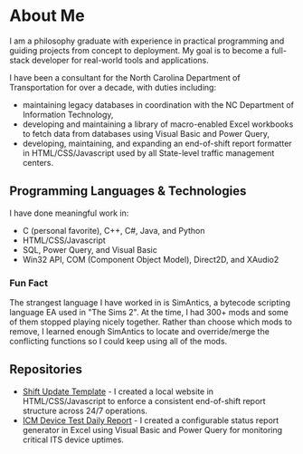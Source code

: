 <!-- Ideas to get started:
- 🔭 I’m currently working on ...
- 🌱 I’m currently learning ...
- 👯 I’m looking to collaborate on ...
- 🤔 I’m looking for help with ...
- 💬 Ask me about ...
- 📫 How to reach me: ...
- 😄 Pronouns: ...
- ⚡ Fun fact: ...
-->

# About Me

I am a philosophy graduate with experience in practical programming and guiding projects from concept to deployment.  My goal is to become a full-stack developer for real-world tools and applications.

I have been a consultant for the North Carolina Department of Transportation for over a decade, with duties including:
* maintaining legacy databases in coordination with the NC Department of Information Technology,
* developing and maintaining a library of macro-enabled Excel workbooks to fetch data from databases using Visual Basic and Power Query,
* developing, maintaining, and expanding an end-of-shift report formatter in HTML/CSS/Javascript used by all State-level traffic management centers.

## Programming Languages & Technologies

I have done meaningful work in:
* C (personal favorite), C++, C#, Java, and Python
* HTML/CSS/Javascript
* SQL, Power Query, and Visual Basic
* Win32 API, COM (Component Object Model), Direct2D, and XAudio2

### Fun Fact

The strangest language I have worked in is SimAntics, a bytecode scripting language EA used in "The Sims 2".  At the time, I had 300+ mods and some of them stopped playing nicely together.  Rather than choose which mods to remove, I learned enough SimAntics to locate and override/merge the conflicting functions so I could keep using all of the mods.

## Repositories

* [Shift Update Template](https://github.com/jwcorbett1/Shift-Update-Template) - I created a local website in HTML/CSS/Javascript to enforce a consistent end-of-shift report structure across 24/7 operations.
* [ICM Device Test Daily Report](https://github.com/jwcorbett1/ICM-Device-Test-Daily-Report) - I created a configurable status report generator in Excel using Visual Basic and Power Query for monitoring critical ITS device uptimes.
